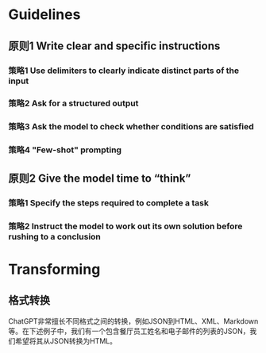 # Guidelines

## 原则1 Write clear and specific instructions

### 策略1 Use delimiters to clearly indicate distinct parts of the input

### 策略2 Ask for a structured output

### 策略3 **Ask the model to check whether conditions are satisfied**

### **策略4 "Few-shot" prompting**

## 原则2 **Give the model time to “think”**

### 策略1 **Specify the steps required to complete a task**

### 策略2 **Instruct the model to work out its own solution before rushing to a conclusion**

# Transforming

## 格式转换

ChatGPT非常擅长不同格式之间的转换，例如JSON到HTML、XML、Markdown等。在下述例子中，我们有一个包含餐厅员工姓名和电子邮件的列表的JSON，我们希望将其从JSON转换为HTML。

